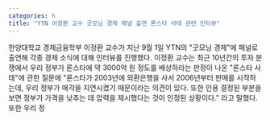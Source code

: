 ```yaml
---
categories: h
title: "YTN 이정환 교수 굿모닝 경제 패널 출연 론스타 사태 관련 인터뷰"
---
```

한양대학교 경제금융학부 이정환 교수가 지난 9월 1일 YTN의 "굿모닝 경제"에 패널로 출연해 각종 경제 소식에 대해 인터뷰를 진행했다. 이정환 교수는 최근 10년간의 투자 분쟁에서 우리 정부가 론스타에 약 3000억 원 정도를 배상하라는 판정이 나온 "론스타 사태"에 관한 질문에 "론스타가 2003년에 외환은행을 사서 2006년부터 판매를 시작하는데, 우리 정부가 매각을 지연시켰기 때문이라는 의견이 있다. 또한 인용 결정된 부분을 보면 정부가 가격을 낮추는 데 압력을 제시했다는 것이 인정된 상황이다." 라고 말했다. 또한 우리 정